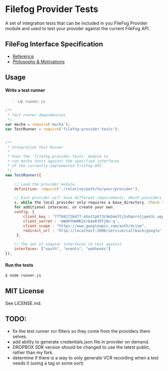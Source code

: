 Filefog Provider Tests
==========================

A set of integration tests that can be included in you FileFog Provider module and used to test
your provider against the current FileFog API.

## FileFog Interface Specification

+ [Reference](https://github.com/filefog/filefog-docs/blob/master/provider-specification.md)
+ [Philosophy & Motivations](https://github.com/filefog/filefog-docs/blob/master/intro-to-custom-provider.md)


## Usage

#### Write a test runner

> i.e. `runner.js`

```javascript
/**
 * Test runner dependencies
 */
var mocha = require('mocha');
var TestRunner = require('filefog-provider-tests');


/**
 * Integration Test Runner
 *
 * Uses the `filefog-provider-tests` module to
 * run mocha tests against the specified interfaces
 * of the currently-implemented Filefog API.
 */
new TestRunner({

	// Load the provider module.
	definition: require('./relative/path/to/your/provider'),

	// Each provider will have different requirements, OAuth providers will require client_key's and client_secret
	s, while the local provider only requires a base_directory. Check the [Reference](https://github.com/filefog/filefog-docs/blob/master/provider-specification.md) doc
	for additional interaces, or create your own.
	config: {
        client_key : '777041726477-a5o1tp6f3i9m1me3tj5vhpnrn1jge43c.apps.googleusercontent.com',
        client_secret : 'mWURYHmMKZxr6aeR7DTjRu-q',
        client_scope : "https://www.googleapis.com/auth/drive",
        redirect_url : 'http://localhost:3000/service/callback/google'
     },

	// The set of adapter interfaces to test against.
	interfaces: ["oauth", "events", "webhooks"]
});
```

#### Run the tests

```sh
$ node runner.js
```

## MIT License

See LICENSE.md.


## TODO:

- fix the test runner vcr filters so they come from the providers them selves.
- add ability to generate credentials.json file in provider on demand.
- DROPBOX SDK version should be changed to use the latest public, rather than my fork. 
- determine if there is a way to only generate VCR recording when a test needs it (using a tag or some sort)